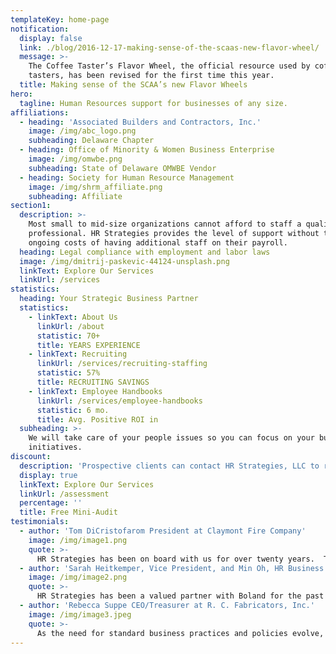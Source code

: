```yaml
---
templateKey: home-page
notification:
  display: false
  link: ./blog/2016-12-17-making-sense-of-the-scaas-new-flavor-wheel/
  message: >-
    The Coffee Taster’s Flavor Wheel, the official resource used by coffee
    tasters, has been revised for the first time this year.
  title: Making sense of the SCAA’s new Flavor Wheels
hero:
  tagline: Human Resources support for businesses of any size.
affiliations:
  - heading: 'Associated Builders and Contractors, Inc.'
    image: /img/abc_logo.png
    subheading: Delaware Chapter
  - heading: Office of Minority & Women Business Enterprise
    image: /img/omwbe.png
    subheading: State of Delaware OMWBE Vendor
  - heading: Society for Human Resource Management
    image: /img/shrm_affiliate.png
    subheading: Affiliate
section1:
  description: >-
    Most small to mid-size organizations cannot afford to staff a qualified HR
    professional. HR Strategies provides the level of support without the
    ongoing costs of having additional staff on their payroll.
  heading: Legal compliance with employment and labor laws
  image: /img/dmitrij-paskevic-44124-unsplash.png
  linkText: Explore Our Services
  linkUrl: /services
statistics:
  heading: Your Strategic Business Partner
  statistics:
    - linkText: About Us
      linkUrl: /about
      statistic: 70+
      title: YEARS EXPERIENCE
    - linkText: Recruiting
      linkUrl: /services/recruiting-staffing
      statistic: 57%
      title: RECRUITING SAVINGS
    - linkText: Employee Handbooks
      linkUrl: /services/employee-handbooks
      statistic: 6 mo.
      title: Avg. Positive ROI in
  subheading: >-
    We will take care of your people issues so you can focus on your business
    initiatives.
discount:
  description: 'Prospective clients can contact HR Strategies, LLC to receive a free mini-audit for their organization.'
  display: true
  linkText: Explore Our Services
  linkUrl: /assessment
  percentage: ''
  title: Free Mini-Audit
testimonials:
  - author: 'Tom DiCristofarom President at Claymont Fire Company'
    image: /img/image1.png
    quote: >-
      HR Strategies has been on board with us for over twenty years.  Tricia and staff handle all aspects of our HR needs, including, but not limited to, new employee orientation, exit interviews, health care benefits and harassment training just to name a few.  Being a volunteer organization without an office staff, bringing Tricia and her staff on board was the best business decision we made.
  - author: 'Sarah Heitkemper, Vice President, and Min Oh, HR Business Partner at Boland'
    image: /img/image2.png
    quote: >-
      HR Strategies has been a valued partner with Boland for the past five years. Tricia's professionalism, expertise and knowledge are second to none! We receive outstanding customer service, response time, and follow up. HR Strategies is a critical resource for us and we greatly appreciate their knowledge, insight, and guidance. We highly recommend their services to organizations who wish to work with a great HR business partner!
  - author: 'Rebecca Suppe CEO/Treasurer at R. C. Fabricators, Inc.'
    image: /img/image3.jpeg
    quote: >-
      As the need for standard business practices and policies evolve, so did the need for our company's handbook. In doing so we were faced with incorporating HR policies and procedures. Having known Tricia from networking and her professional career in HR Strategies we decided to reach out for advice on implementing HR into our handbook. Having experience working with Tricia about HR there would be no other option to work with anyone else.
---
```


